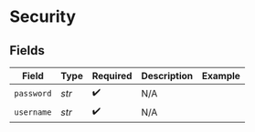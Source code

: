 # Security


## Fields

| Field              | Type               | Required           | Description        | Example            |
| ------------------ | ------------------ | ------------------ | ------------------ | ------------------ |
| `password`         | *str*              | :heavy_check_mark: | N/A                |                    |
| `username`         | *str*              | :heavy_check_mark: | N/A                |                    |